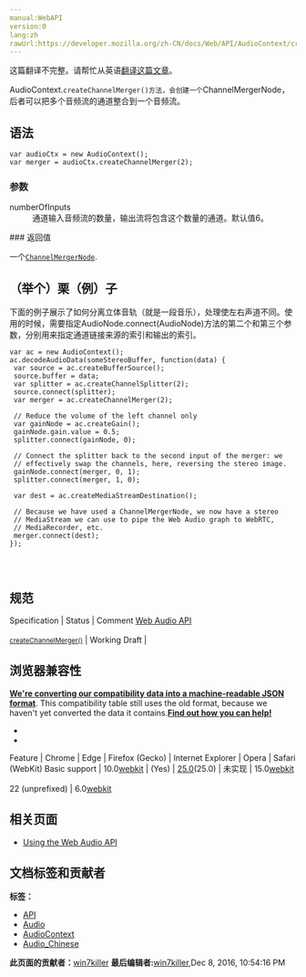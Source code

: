 ```yaml
---
manual:WebAPI
version:0
lang:zh
rawUrl:https://developer.mozilla.org/zh-CN/docs/Web/API/AudioContext/createChannelMerger
---
```




这篇翻译不完整。请帮忙从英语[翻译这篇文章](%22919 "")。






AudioContext.`createChannelMerger()方法，会创建一个`ChannelMergerNode，后者可以把多个音频流的通道整合到一个音频流。



## 语法<a name="语法"></a>

```
var audioCtx = new AudioContext();
var merger = audioCtx.createChannelMerger(2);
```

### 参数<a name="参数"></a>
<dl><dt id=''>numberOfInputs</dt><dd>通道输入音频流的数量，输出流将包含这个数量的通道。默认值6。</dd></dl>
### 返回值<a name="返回值"></a>


一个[`ChannelMergerNode`](%2606 "此页面仍未被本地化, 期待您的翻译!").


## （举个）栗（例）子<a name="（举个）栗（例）子"></a>


下面的例子展示了如何分离立体音轨（就是一段音乐），处理使左右声道不同。使用的时候，需要指定AudioNode.connect(AudioNode)方法的第二个和第三个参数，分别用来指定通道链接来源的索引和输出的索引。


```
var ac = new AudioContext();
ac.decodeAudioData(someStereoBuffer, function(data) {
 var source = ac.createBufferSource();
 source.buffer = data;
 var splitter = ac.createChannelSplitter(2);
 source.connect(splitter);
 var merger = ac.createChannelMerger(2);

 // Reduce the volume of the left channel only
 var gainNode = ac.createGain();
 gainNode.gain.value = 0.5;
 splitter.connect(gainNode, 0);

 // Connect the splitter back to the second input of the merger: we
 // effectively swap the channels, here, reversing the stereo image.
 gainNode.connect(merger, 0, 1);
 splitter.connect(merger, 1, 0);

 var dest = ac.createMediaStreamDestination();

 // Because we have used a ChannelMergerNode, we now have a stereo
 // MediaStream we can use to pipe the Web Audio graph to WebRTC,
 // MediaRecorder, etc.
 merger.connect(dest);
}); 
 
 
 

```

## 规范<a name="规范"></a>
Specification | Status | Comment 
[Web Audio API<br></br><small>createChannelMerger()</small>](%22920 "") | Working Draft |  


## 浏览器兼容性<a name="浏览器兼容性"></a>


**[We&#39;re converting our compatibility data into a machine-readable JSON format](%3344 "")**. This compatibility table still uses the old format, because we haven&#39;t yet converted the data it contains.**[Find out how you can help!](%3392 "")**


* 
* 
Feature | Chrome | Edge | Firefox (Gecko) | Internet Explorer | Opera | Safari (WebKit) 
Basic support | 10.0[webkit](%3568 "The name of this feature is prefixed with 'webkit' as this browser considers it experimental") | (Yes) | [25.0](%3679 "Released on 2013-10-29.")(25.0) | 未实现 | 15.0[webkit](%3568 "The name of this feature is prefixed with 'webkit' as this browser considers it experimental")<br></br>22 (unprefixed) | 6.0[webkit](%3568 "The name of this feature is prefixed with 'webkit' as this browser considers it experimental") 





## 相关页面<a name="相关页面"></a>

* [Using the Web Audio API](%3811 "")



## 文档标签和贡献者
**标签：**
* [API](%50 "")
* [Audio](%3822 "")
* [AudioContext](%3840 "")
* [Audio_Chinese](%22921 "")

**此页面的贡献者：**[win7killer](%22922 "")
**最后编辑者:**[win7killer](%22922 ""),<time>Dec 8, 2016, 10:54:16 PM</time>



